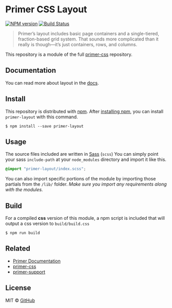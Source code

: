# Primer CSS Layout

[![NPM version](http://img.shields.io/npm/v/primer-layout.svg)](https://www.npmjs.org/package/primer-layout)
[![Build Status](https://travis-ci.org/primer/layout.svg?branch=master)](https://travis-ci.org/primer/layout)

> Primer’s layout includes basic page containers and a single-tiered, fraction-based grid system. That sounds more complicated than it really is though—it’s just containers, rows, and columns.

This repository is a module of the full [primer-css][primer] repository.

## Documentation

You can read more about layout in the [docs][docs].

## Install

This repository is distributed with [npm][npm]. After [installing npm][install-npm], you can install `primer-layout` with this command.

```
$ npm install --save primer-layout
```

## Usage

The source files included are written in [Sass][sass] (`scss`) You can simply point your sass `include-path` at your `node_modules` directory and import it like this.

```scss
@import "primer-layout/index.scss";
```

You can also import specific portions of the module by importing those partials from the `/lib/` folder. _Make sure you import any requirements along with the modules._

## Build

For a compiled **css** version of this module, a npm script is included that will output a css version to `build/build.css`

```
$ npm run build
```

## Related

* [Primer Documentation][docs]
* [primer-css][primer]
* [primer-support][primer-support]

## License

MIT &copy; [GitHub](https://github.com/)

[primer]: https://github.com/primer/primer
[primer-support]: https://github.com/primer/primer-support
[docs]: http://primercss.io/
[npm]: https://www.npmjs.com/
[install-npm]: https://docs.npmjs.com/getting-started/installing-node
[sass]: http://sass-lang.com/
